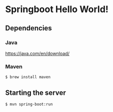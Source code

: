 # Springboot Hello World!

## Dependencies

### Java

https://java.com/en/download/

### Maven

````
$ brew install maven
````

## Starting the server

````
$ mvn spring-boot:run
````
